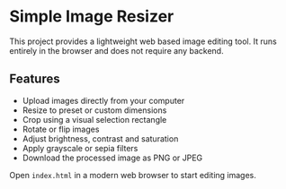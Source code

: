 # Simple Image Resizer

This project provides a lightweight web based image editing tool. It runs entirely in the browser and does not require any backend.

## Features

- Upload images directly from your computer
- Resize to preset or custom dimensions
- Crop using a visual selection rectangle
- Rotate or flip images
- Adjust brightness, contrast and saturation
- Apply grayscale or sepia filters
- Download the processed image as PNG or JPEG

Open `index.html` in a modern web browser to start editing images.
